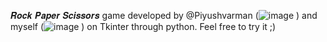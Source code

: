 𝑹𝒐𝒄𝒌 𝑷𝒂𝒑𝒆𝒓 𝑺𝒄𝒊𝒔𝒔𝒐𝒓𝒔 game developed by @Piyushvarman (![image](https://github.com/Rahul-LJ/Stone-Paper-Scissors-GAME/assets/122854516/d1d4c3c8-7b46-41dc-97c1-341c46829393)
) and myself (![image](https://github.com/Rahul-LJ/Stone-Paper-Scissors-GAME/assets/122854516/c0d387d2-5057-41a6-b12d-4d8cc455c7a4)
) on Tkinter through python. Feel free to try it ;)

